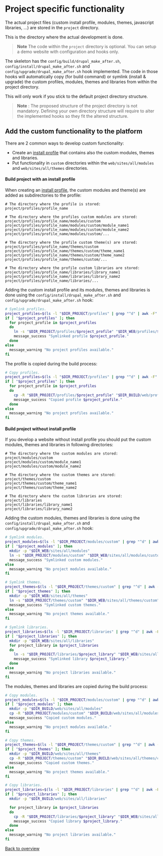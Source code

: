 # Project specific functionality
The actual project files (custom install profile, modules, themes, javascript
libraries, ...) are stored in the `project` directory.

This is the directory where the actual development is done.

> **Note** The code within the `project` directory is optional. You can setup a
> demo website with configuration and hooks only.

The skeleton has the `config/build/drupal_make_after.sh`,
`config/install/drupal_make_after.sh` and `config/upgrade/drupal_make_after.sh`
hook implemented. The code in those hooks will automatically copy (for build
command) or symlink (install & upgrade) the custom profiles, modules, themes and
libraries from within the project directory.

This will only work if you stick to the default project directory structure.

> **Note** : The proposed structure of the project directory is not mandatory.
> Defining your own directory structure will require to alter the implemented
> hooks so they fit the altered structure.



## Add the custom functionality to the platform
There are 2 common ways to develop custom functionality:
- Create an [install profile][link-install-profile] that contains also the
  custom modules, themes and libraries.
- Put functionality in `custom` directories within the `web/sites/all/modules`
  and `web/sites/all/themes` directories.


#### Build project with an install profile
When creating an [install profile][link-install-profile], the custom modules and
theme(s) are added as subdirectories to the profile:

```
# The directory where the profile is stored:
project/profiles/profile_name

# The directory where the profiles custom modules are stored:
project/profiles/profile_name/modules/custom
project/profiles/profile_name/modules/custom/module_name1
project/profiles/profile_name/modules/custom/module_name2
project/profiles/profile_name/modules/custom/...

# The directory where the profile custom theme(s) are stored:
project/profiles/profile_name/themes/custom
project/profiles/profile_name/themes/custom/theme_name1
project/profiles/profile_name/themes/custom/theme_name2
project/profiles/profile_name/themes/custom/...

# The directory where the profile custom libraries are stored:
project/profiles/profile_name/libraries/library_name1
project/profiles/profile_name/libraries/library_name2
project/profiles/profile_name/libraries/...
```

Adding the custom install profile and its modules, themes and libraries is done
using the `config/install/drupal_make_after.sh` and
`config/upgrade/drupal_make_after.sh` hook:

```bash
# Symlink profiles.
project_profiles=$(ls -l "$DIR_PROJECT/profiles" | grep "^d" | awk -F" " '{print $9}')
if [ "$project_profiles" ]; then
  for project_profile in $project_profiles
  do
    ln -s "$DIR_PROJECT/profiles/$project_profile" "$DIR_WEB/profiles/$project_profile"
    message_success "Symlinked profile $project_profile."
  done
else
  message_warning "No project profiles available."
fi
```

The profile is copied during the build process:

```bash
# Copy profiles.
project_profiles=$(ls -l "$DIR_PROJECT/profiles" | grep "^d" | awk -F" " '{print $9}')
if [ "$project_profiles" ]; then
  for project_profile in $project_profiles
  do
    cp -R "$DIR_PROJECT/profiles/$project_profile" "$DIR_BUILD/web/profiles/$project_profile"
    message_success "Copied profile $project_profile."
  done
else
  message_warning "No project profiles available."
fi
```


#### Build project without install profile
If you develop a website without install profile you should put the custom
modules, themes and libraries in following directories:

```
# The directory where the custom modules are stored:
project/modules/custom
project/modules/custom/module_name1
project/modules/custom/module_name2

# The directory where the custom themes are stored:
project/themes/custom
project/themes/custom/theme_name1
project/themes/custom/theme_name2

# The directory where the custom libraries are stored:
project/libraries
project/libraries/library_name1
project/libraries/library_name2
```

Adding the custom modules, themes and libraries is done using the
`config/install/drupal_make_after.sh` and `config/upgrade/drupal_make_after.sh`
hook:

```bash
# Symlink modules.
project_modules=$(ls -l "$DIR_PROJECT/modules/custom" | grep "^d" | awk -F" " '{print $9}')
if [ "$project_modules" ]; then
  mkdir -p "$DIR_WEB/sites/all/modules"
  ln -s "$DIR_PROJECT/modules/custom" "$DIR_WEB/sites/all/modules/custom"
  message_success "Symlinked custom modules."
else
  message_warning "No project modules available."
fi

# Symlink themes.
project_themes=$(ls -l "$DIR_PROJECT/themes/custom" | grep "^d" | awk -F" " '{print $9}')
if [ "$project_themes" ]; then
  mkdir -p "$DIR_WEB/sites/all/themes"
  ln -s "$DIR_PROJECT/themes/custom" "$DIR_WEB/sites/all/themes/custom"
  message_success "Symlinked custom themes."
else
  message_warning "No project themes available."
fi

# Symlink libraries.
project_libraries=$(ls -l "$DIR_PROJECT/libraries" | grep "^d" | awk -F" " '{print $9}')
if [ "$project_libraries" ]; then
  mkdir -p "$DIR_WEB/sites/all/libraries"
  for project_library in $project_libraries
  do
    ln -s "$DIR_PROJECT/libraries/$project_library" "$DIR_WEB/sites/all/libraries/$project_library"
    message_success "Symlinked library $project_library."
  done
else
  message_warning "No project libraries available."
fi
```

The modules, themes and libraries are copied during the build process:

```bash
# Copy modules.
project_modules=$(ls -l "$DIR_PROJECT/modules/custom" | grep "^d" | awk -F" " '{print $9}')
if [ "$project_modules" ]; then
  mkdir -p "$DIR_BUILD/web/sites/all/modules"
  cp -R "$DIR_PROJECT/modules/custom" "$DIR_BUILD/web/sites/all/modules/custom"
  message_success "Copied custom modules."
else
  message_warning "No project modules available."
fi

# Copy themes.
project_themes=$(ls -l "$DIR_PROJECT/themes/custom" | grep "^d" | awk -F" " '{print $9}')
if [ "$project_themes" ]; then
  mkdir -p "$DIR_BUILD/web/sites/all/themes"
  cp -R "$DIR_PROJECT/themes/custom" "$DIR_BUILD/web/sites/all/themes/custom"
  message_success "Copied custom themes."
else
  message_warning "No project themes available."
fi

# Copy libraries.
project_libraries=$(ls -l "$DIR_PROJECT/libraries" | grep "^d" | awk -F" " '{print $9}')
if [ "$project_libraries" ]; then
  mkdir -p "$DIR_BUILD/web/sites/all/libraries"

  for project_library in $project_libraries
  do
    cp -R "$DIR_PROJECT/libraries/$project_library" "$DIR_WEB/sites/all/libraries/$project_library"
    message_success "Copied library $project_library."
  done
else
  message_warning "No project libraries available."
fi
```



[Back to overview][link-overview]



[link-install-profile]: https://www.drupal.org/developing/distributions

[link-overview]: README.md
